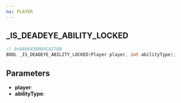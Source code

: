 ```yaml
---
ns: PLAYER
---
```

## _IS_DEADEYE_ABILITY_LOCKED

```c
// 0x8A0643B0B4CA276B
BOOL _IS_DEADEYE_ABILITY_LOCKED(Player player, int abilityType);
```

## Parameters
* **player**:
* **abilityType**:
